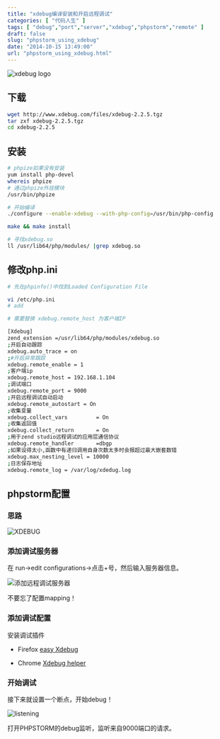 ```yaml
---
title: "xdebug编译安装和开启远程调试"
categories: [ "代码人生" ]
tags: [ "debug","port","server","xdebug","phpstorm","remote" ]
draft: false
slug: "phpstorm_using_xdebug"
date: "2014-10-15 13:49:00"
url: "phpstorm_using_xdebug.html"
---
```


![xdebug logo][1]


<!--more-->


## 下载

```bash
wget http://www.xdebug.com/files/xdebug-2.2.5.tgz
tar zxf xdebug-2.2.5.tgz
cd xdebug-2.2.5
```

## 安装

```bash
# phpize如果没有安装
yum install php-devel
whereis phpize
# 通过phpize外挂模块
/usr/bin/phpize

# 开始编译
./configure --enable-xdebug --with-php-config=/usr/bin/php-config

make && make install

# 寻找xdebug.so
ll /usr/lib64/php/modules/ |grep xdebug.so
```

## 修改php.ini

```bash
# 先在phpinfo()中找到Loaded Configuration File

vi /etc/php.ini
# add

# 需要替换 xdebug.remote_host 为客户端IP 

[Xdebug]
zend_extension =/usr/lib64/php/modules/xdebug.so
;开启自动跟踪
xdebug.auto_trace = on
;#开启异常跟踪
xdebug.remote_enable = 1
;客户端ip
xdebug.remote_host = 192.168.1.104
;调试端口
xdebug.remote_port = 9000
;开启远程调试自动启动
xdebug.remote_autostart = On
;收集变量
xdebug.collect_vars         = On
;收集返回值
xdebug.collect_return       = On
;用于zend studio远程调试的应用层通信协议
xdebug.remote_handler       =dbgp
;如果设得太小,函数中有递归调用自身次数太多时会报超过最大嵌套数错
xdebug.max_nesting_level = 10000
;日志保存地址
xdebug.remote_log = /var/log/xdedug.log
```

## phpstorm配置

### 思路

![XDEBUG][2]

### 添加调试服务器

在 run->edit configurations->点击+号，然后输入服务器信息。

![添加远程调试服务器][3]

不要忘了配置mapping！

### 添加调试配置

安装调试插件

- Firefox [easy Xdebug][4]

- Chrome [Xdebug helper][5]

### 开始调试

接下来就设置一个断点，开始debug！

![listening][6]

打开PHPSTORM的debug监听，监听来自9000端口的请求。


  [1]: https://blog.phpgao.com/usr/uploads/2015/06/2802292499.png
  [2]: https://blog.phpgao.com/usr/uploads/2015/06/3075969974.png
  [3]: https://blog.phpgao.com/usr/uploads/2015/06/2645943011.png
  [4]: http://addons.mozilla.org/en-US/firefox/addon/easy-xdebug/?src=search
  [5]: http://chrome.google.com/webstore/detail/xdebug-helper/eadndfjplgieldjbigjakmdgkmoaaaoc
  [6]: https://blog.phpgao.com/usr/uploads/2015/06/930132416.png